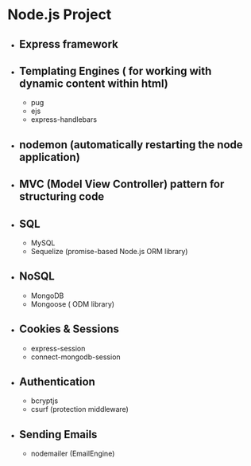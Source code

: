 # Node.js Project

* ## Express framework

* ## Templating Engines ( for working with dynamic content within html)
  * pug
  * ejs
  * express-handlebars
  
* ## nodemon (automatically restarting the node application)

* ## MVC (Model View Controller) pattern for structuring code

* ## SQL 
  * MySQL
  * Sequelize (promise-based Node.js ORM library)

* ## NoSQL 
  * MongoDB 
  * Mongoose ( ODM library)

* ## Cookies & Sessions
  * express-session
  * connect-mongodb-session

* ## Authentication
  * bcryptjs
  * csurf (protection middleware)
  
* ## Sending Emails
  * nodemailer (EmailEngine)
  